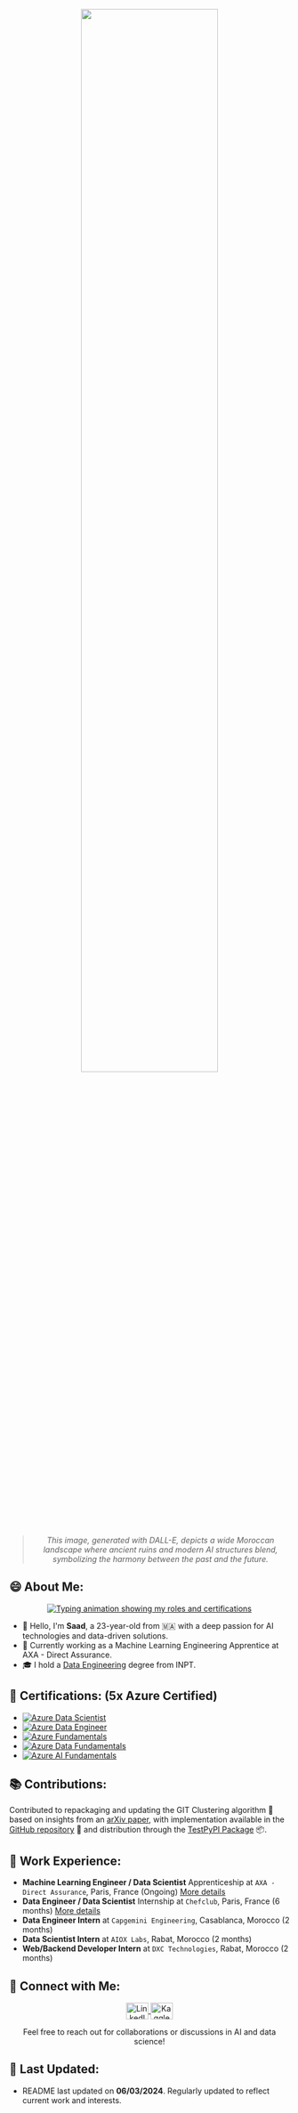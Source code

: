 <p align="center">
  <img src="https://github.com/labrijisaad/labrijisaad/assets/74627083/b155c79d-da48-4be3-98a7-c40dd2a201bc" width="70%" />
</p>

<blockquote align="center">
  <i>This image, generated with DALL-E, depicts a wide Moroccan landscape where ancient ruins and modern AI structures blend, symbolizing the harmony between the past and the future.</i>
</blockquote>

## 😄 About Me:

<p align="center">
  <a href="https://github.com/DenverCoder1/readme-typing-svg">
    <img src="https://readme-typing-svg.herokuapp.com?lines=Machine+Learning+Engineering+🤖;Data+Engineering+⚙️;💎+5x+Azure+certified+💎&center=true&width=900&height=50" alt="Typing animation showing my roles and certifications">
  </a>
</p>

- 🌱 Hello, I'm **Saad**, a 23-year-old from 🇲🇦 with a deep passion for AI technologies and data-driven solutions.
- 💼 Currently working as a Machine Learning Engineering Apprentice at AXA - Direct Assurance.
- 🎓 I hold a [Data Engineering]((https://www.inpt.ac.ma/fr/data-engineer)) degree from INPT.

## 🏅 Certifications: (5x Azure Certified)
- [![Azure Data Scientist](https://img.shields.io/badge/Azure-Data_Scientist_Associate-blue)](https://learn.microsoft.com/en-us/users/saadlabriji-3768/credentials/f53b87af4329249d?ref=https%3A%2F%2Fwww.linkedin.com%2F)
- [![Azure Data Engineer](https://img.shields.io/badge/Azure-Data_Engineer_Associate-blue)](https://learn.microsoft.com/en-us/users/saadlabriji-3768/credentials/e3174c25e4cb921d?ref=https%3A%2F%2Fwww.linkedin.com%2F)
- [![Azure Fundamentals](https://img.shields.io/badge/Azure-Fundamentals-blue)](https://www.credly.com/badges/b4f46e07-0661-4617-b27b-e2d9c762da17)
- [![Azure Data Fundamentals](https://img.shields.io/badge/Azure-Data_Fundamentals-blue)](https://www.credly.com/badges/bbab8cc4-f184-4920-91f1-27eacef6f6cc)
- [![Azure AI Fundamentals](https://img.shields.io/badge/Azure-AI_Fundamentals-blue)](https://www.credly.com/badges/445d6437-d174-43e1-85c1-5078c05e73ca)

## 📚 Contributions:
Contributed to repackaging and updating the GIT Clustering algorithm 🔄 based on insights from an [arXiv paper](https://arxiv.org/abs/2110.01274), with implementation available in the [GitHub repository](https://github.com/labrijisaad/Git-Clustering) 📂 and distribution through the [TestPyPI Package](https://test.pypi.org/project/git_cluster/) 📦.

## 💼 Work Experience:
- **Machine Learning Engineer / Data Scientist** Apprenticeship at `AXA - Direct Assurance`, Paris, France (Ongoing) [More details](https://github.com/labrijisaad/AXA-Direct-ML-Apprenticeship)
- **Data Engineer / Data Scientist** Internship at `Chefclub`, Paris, France (6 months) [More details](https://github.com/labrijisaad/Chefclub-Data-Internship)
- **Data Engineer Intern** at `Capgemini Engineering`, Casablanca, Morocco (2 months)
- **Data Scientist Intern** at `AIOX Labs`, Rabat, Morocco (2 months)
- **Web/Backend Developer Intern** at `DXC Technologies`, Rabat, Morocco (2 months)

## 🙌 Connect with Me:
<p align="center">
  <a href="https://linkedin.com/in/labrijisaad" target="_blank">
    <img align="center" alt="LinkedIn" height="30" src="https://raw.githubusercontent.com/rahuldkjain/github-profile-readme-generator/master/src/images/icons/Social/linked-in-alt.svg" width="40"/>
  </a>
  <a href="https://kaggle.com/saadlabriji" target="_blank">
    <img align="center" alt="Kaggle" height="30" src="https://raw.githubusercontent.com/rahuldkjain/github-profile-readme-generator/master/src/images/icons/Social/kaggle.svg" width="40"/>
  </a>
</p>

<p align="center">
  Feel free to reach out for collaborations or discussions in AI and data science!
</p>

## 🔄 Last Updated:
- README last updated on **06/03/2024**. Regularly updated to reflect current work and interests.
